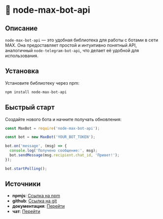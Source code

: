 # 🤖 node-max-bot-api

## Описание
`node-max-bot-api` — это удобная библиотека для работы с ботами в сети MAX. Она предоставляет простой и интуитивно понятный API, аналогичный `node-telegram-bot-api`, что делает её удобной для использования.

## Установка
Установите библиотеку через npm:
```sh
npm install node-max-bot-api
```

## Быстрый старт
Создайте нового бота и начните получать обновления:
```js
const MaxBot = require('node-max-bot-api');

const bot = new MaxBot('YOUR_BOT_TOKEN');

bot.on('message', (msg) => {
  console.log('Получено сообщение:', msg);
  bot.sendMessage(msg.recipient.chat_id, 'Привет!');
});

bot.startPolling();
```

## Источники
- **npmjs**: [Ссылка на npm](https://www.npmjs.com/package/node-max-bot-api)
- **github**: [Ссылка на git](https://github.com/Fozan-Developer/node-max-bot-api)
- **документация**: [Перейти](https://fozan.gitbook.io/node-max-bot-api/)
- **чат**: [Перейти](https://max.ru/join/oBGOuh2WqlAV6Ky0k4jHfbf8Dn6HZ0cCzTe4442jSOE)

